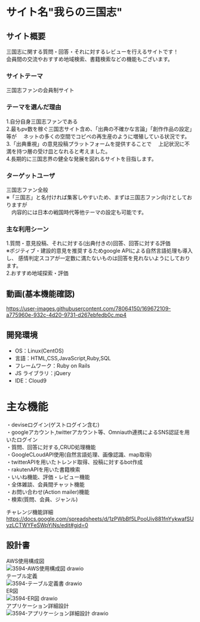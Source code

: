 # サイト名"我らの三国志"

## サイト概要

三国志に関する質問・回答・それに対するレビューを行えるサイトです！  
会員間の交流やおすすめ地域検索、書籍検索などの機能もございます。

### サイトテーマ
三国志ファンの会員制サイト

### テーマを選んだ理由
1.自分自身三国志ファンである  
2.最もpv数を稼ぐ三国志サイト含め、「出典の不確かな言論」「創作作品の設定」等が
　ネットの多くの空間でコピペの再生産のように増殖している状況です。  
3.「出典重視」の意見投稿プラットフォームを提供することで
　上記状況に不満を持つ層の受け皿となれると考えました。  
4.長期的に三国志界の健全な発展を図れるサイトを目指します。

### ターゲットユーザ
三国志ファン全般  
※「三国志」と名付ければ集客しやすいため、まずは三国志ファン向けとしておりますが  
　内容的には日本の戦国時代等他テーマの設定も可能です。

### 主な利用シーン
1.質問・意見投稿、それに対する(出典付きの)回答、回答に対する評価  
※ポジティブ・建設的意見を推奨するためgoogle APIによる自然言語処理も導入し、
  感情判定スコアが一定数に満たないものは回答を見れないようにしております。  
2.おすすめ地域探索・評価

## 動画(基本機能確認)
<https://user-images.githubusercontent.com/78064150/169672109-a775960e-932c-4d20-9731-d267ebfedb0c.mp4>

## 開発環境

- OS：Linux(CentOS)
- 言語：HTML,CSS,JavaScript,Ruby,SQL
- フレームワーク：Ruby on Rails
- JS ライブラリ：jQuery
- IDE：Cloud9

# 主な機能

・deviseログイン(ゲストログイン含む)  
・googleアカウント,twitterアカウント等、Omniauth連携によるSNS認証を用いたログイン  
・質問、回答に対する,CRUD処理機能  
・GoogleCLoudAPI使用(自然言語処理、画像認識、map取得)  
・twitterAPIを用いたトレンド取得、投稿に対するbot作成  
・rakutenAPIを用いた書籍検索  
・いいね機能、評価・レビュー機能    
・全体雑談、会員間チャット機能  
・お問い合わせ(Action mailer)機能  
・検索(質問、会員、ジャンル)  

 チャレンジ機能詳細    
<https://docs.google.com/spreadsheets/d/1zPWbBf5LPooUiv881fnYykwafSUyzLCTWYFeSWpYjNs/edit#gid=0>

## 設計書
AWS使用構成図  
![3594-AWS使用構成図 drawio](https://user-images.githubusercontent.com/78064150/169643132-1840787c-badf-47c2-a610-2c42eacf4134.png)  
テーブル定義  
![3594-テーブル定義書 drawio](https://user-images.githubusercontent.com/78064150/169643091-e8b98c47-2331-43a7-bbef-85cbaf8089c2.png)  
ER図  
![3594-ER図 drawio](https://user-images.githubusercontent.com/78064150/169643157-1c43efd0-9907-4ed7-8188-1a5ad6983baa.png)  
アプリケーション詳細設計  
![3594-アプリケーション詳細設計 drawio](https://user-images.githubusercontent.com/78064150/169643139-4e864443-cd45-4fce-961a-782720ad6d15.png)
